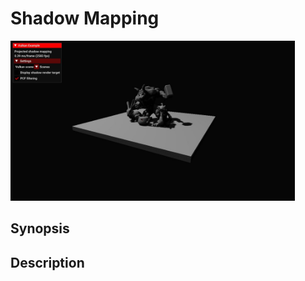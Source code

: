 # Shadow Mapping

<img src="../../screenshots/shadowmapping.jpg" height="256px">

## Synopsis


## Description
